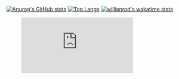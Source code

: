 [![Anurag's GitHub stats](https://github-readme-stats.vercel.app/api?username=Tsuiya)](https://github.com/anuraghazra/github-readme-stats)
[![Top Langs](https://github-readme-stats.vercel.app/api/top-langs/?username=Tsuiya)](https://github.com/anuraghazra/github-readme-stats)
[![willianrod's wakatime stats](https://github-readme-stats.vercel.app/api/wakatime?username=@Tsuiya)](https://github.com/anuraghazra/github-readme-stats)
<figure><embed src="https://wakatime.com/share/@Tsuiya/4322dc08-25e1-4a92-9ed6-a36e7b556b3b.svg"></embed></figure>

